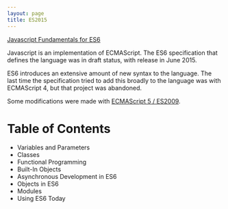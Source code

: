 ```yaml
---
layout: page
title: ES2015
---
```


[Javascript Fundamentals for ES6](https://app.pluralsight.com/library/courses/javascript-fundamentals-es6/table-of-contents)

Javascript is an implementation of ECMAScript. The ES6 specification
that defines the language was in draft status, with release in June 2015.

ES6 introduces an extensive amount of new syntax to the language.
The last time the specification tried to add this broadly to the language
was with ECMAScript 4, but that project was abandoned.

Some modifications were made with [ECMAScript 5 / ES2009](https://www.w3schools.com/js/js_es5.asp).

# Table of Contents

* Variables and Parameters
* Classes
* Functional Programming
* Built-In Objects
* Asynchronous Development in ES6
* Objects in ES6
* Modules
* Using ES6 Today


